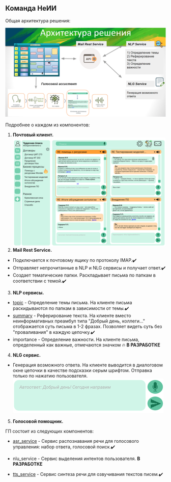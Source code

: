 ## Команда НеИИ

Общая архитектура решения:

![](architecture.PNG)

Подробнее о каждом из компонентов:

1. **Почтовый клиент.**
  ![](client.png)
2. **Mail Rest Service.**
  - Подключается к почтовому ящику по протоколу IMAP.:heavy_check_mark:
  - Отправляет непрочитанные в NLP и NLG сервисы и получает ответ.:heavy_check_mark:
  - Создает тематические папки. Раскладывает письма по папкам в соответствии с темой.:heavy_check_mark:
3. **NLP сервисы.**
  - [topic](https://github.com/maya-ami/neii_hackathon2020/tree/main/nlp_services/topic) - Определение темы письма. На клиенте письма раскидываются по папкам в зависимости от темы.:heavy_check_mark:
  - [summary](https://github.com/maya-ami/neii_hackathon2020/tree/main/nlp_services/summary) - Реферирование текста. На клиенте вместо неинформативных преамбул типа "Добрый день, коллеги..." отображается суть письма в 1-2 фразах. Позволяет видеть суть без "проваливания" в каждую цепочку.:heavy_check_mark:
  - importance - Определение важности. На клиенте письма, определенный как важные, отмечаются значком :fire: **В РАЗРАБОТКЕ**
4. **NLG сервис.**
  - Генерация возможного ответа. На клиенте выводится в диалоговом окне цепочки в качестве подсказки серым шрифтом. Отправка только по нажатию пользователя.
  ![](suggest_reply.PNG)
5. **Голосовой помощник.**

  ГП состоит из следующих компонентов:
  - [asr_service](https://github.com/maya-ami/neii_hackathon2020/tree/master/voice_assistant/asr_service) - Сервис распознавания речи для голосового управления: набор ответа, голосовой поиск.:heavy_check_mark:

  - nlu_service - Сервис выделения интентов пользователя. **В РАЗРАБОТКЕ**

  - [tts_service](https://github.com/maya-ami/neii_hackathon2020/tree/master/voice_assistant/tts_service)  - Сервис синтеза речи для озвучивания текстов писем.:heavy_check_mark:
